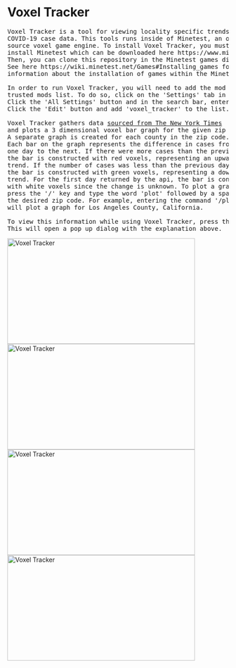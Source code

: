 Voxel Tracker
=============
<pre>
Voxel Tracker is a tool for viewing locality specific trends in
COVID-19 case data. This tools runs inside of Minetest, an open
source voxel game engine. To install Voxel Tracker, you must first
install Minetest which can be downloaded here https://www.minetest.net/.
Then, you can clone this repository in the Minetest games directory.
See here https://wiki.minetest.net/Games#Installing_games for more
information about the installation of games within the Minetest engine.

In order to run Voxel Tracker, you will need to add the mod to your
trusted mods list. To do so, click on the 'Settings' tab in the main menu. 
Click the 'All Settings' button and in the search bar, enter 'trusted'. 
Click the 'Edit' button and add 'voxel_tracker' to the list.

Voxel Tracker gathers data <a href="https://anypoint.mulesoft.com/exchange/portals/mulesoft-2778/5a0bd415-9488-4e33-88d6-ba31cbef5957/contact-tracing-exp-api/">sourced from The New York Times</a>  
and plots a 3 dimensional voxel bar graph for the given zip code. 
A separate graph is created for each county in the zip code. 
Each bar on the graph represents the difference in cases from
one day to the next. If there were more cases than the previous day,
the bar is constructed with red voxels, representing an upward
trend. If the number of cases was less than the previous day,
the bar is constructed with green voxels, representing a downward
trend. For the first day returned by the api, the bar is constructed 
with white voxels since the change is unknown. To plot a graph, 
press the '/' key and type the word 'plot' followed by a space and 
the desired zip code. For example, entering the command '/plot 90001' 
will plot a graph for Los Angeles County, California.

To view this information while using Voxel Tracker, press the I key.
This will open a pop up dialog with the explanation above.
</pre>
<img src="https://i.imgur.com/puVr6dq.png" alt="Voxel Tracker" width="427" height="240"></br>
<img src="https://i.imgur.com/CrlA2PI.png" alt="Voxel Tracker" width="427" height="240"></br>
<img src="https://i.imgur.com/wVPQofK.png" alt="Voxel Tracker" width="427" height="240"></br>
<img src="https://i.imgur.com/hsvCIx9.png" alt="Voxel Tracker" width="427" height="240"></br>
